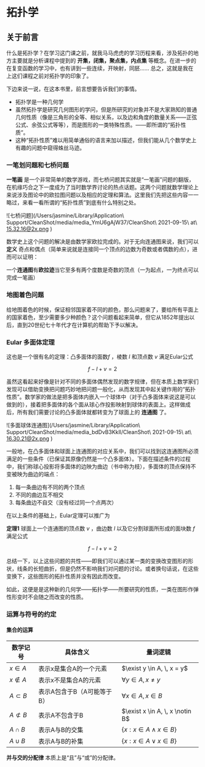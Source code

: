 # 拓扑学

## 关于前言

什么是拓扑学？在学习这门课之前，就我马马虎虎的学习历程来看，涉及拓扑的地方主要就是分析课程中提到的 **开集，闭集，聚点集，内点集** 等概念。在进一步的在复变函数的学习中，也有讲到一些连续，开映射，同胚...... 总之，这就是我在上这们课程之前对拓扑学的印象了。

下边来说一说，在这本书里，前言想要告诉我们的事情。

- 拓扑学是一种几何学
- 虽然拓扑学是研究几何图形的学问，但是所研究的对象并不是大家熟知的普通几何性质（像是三角形的全等、相似关系，以及边和角度的数量关系——正弦公式、余弦公式等等），而是图形的一类特殊性质。——即所谓的“拓扑性质”。
- 这种“拓扑性质”难以用简单通俗的语言来加以描述，但我们能从几个数学史上有趣的问题中窥得蛛丝马迹。

### 一笔划问题和七桥问题

**一笔画** 是一个非常简单的数学游戏，而七桥问题其实就是“一笔画”问题的翻版，在机缘巧合之下一度成为了当时数学界讨论的热点话题。这两个问题就数学理论上来说涉及图论中的欧拉图问题以及相应的定理和算法。这里我们先把这些内容一一略过，来看一看所谓的“拓扑性质”到底有什么特别之处。

![七桥问题](/Users/jasmine/Library/Application\ Support/CleanShot/media/media_YmU6gAjW37/CleanShot\ 2021-09-15\ at\ 15.32.16@2x.png ) 

数学史上这个问题的解决是由数学家欧拉完成的。对于无向连通图来说，我们可以 **定义** 奇点和偶点（简单来说就是连接同一个顶点的边数为奇数或者偶数的点），进而可以证明：

一个**连通图**有**欧拉迹**当它至多有两个度数是奇数的顶点（一为起点，一为终点可以完成一笔画）

### 地图着色问题

给地图着色的时候，保证相邻国家着不同的颜色，那么问题来了，要给所有平面上的国家着色，至少需要多少种颜色？这个问题看起来简单，但它从1852年提出以后，直到20世纪七十年代才在计算机的帮助下予以解决。

### Eular 多面体定理

这也是一个很有名的定理：凸多面体的面数$f$ ，棱数 $l$ 和顶点数 $v$ 满足Eular公式

$$
f - l + v = 2
$$

虽然这看起来好像是针对不同的多面体偶然发现的数字规律，但在本质上数学家们发现可以借助变换把问题巧妙地把问题一般化，从而发现其中起关键作用的“拓扑性质”。数学家的做法是把多面体内嵌入一个球体中（对于凸多面体来说这是可以做到的），接着把多面体的各个面从球心作投影映射到球体的表面上。这样做成后，所有我们需要讨论的凸多面体就都转变为了球面上的 **连通图** 了。

![多面球体连通图](/Users/jasmine/Library/Application\ Support/CleanShot/media/media_bdDvB3KkIl/CleanShot\ 2021-09-15\ at\ 16.30.21@2x.png ) 

一般地，在凸多面体和球面上连通图的对应关系中，我们可以找到这连通图所必须满足的一些条件（已保证其原像仍然是一个凸多面体）。下面在描述条件的过程中，我们称球心投影将多面体的边映为曲边（书中称为枝），多面体的顶点保持不变被映为曲边的端点：
1. 每一条曲边有不同的两个顶点
2. 不同的曲边互不相交
3. 每条曲边不自交（没有经过同一个点两次）

在以上条件的基础上，Eular定理可以推广为

**定理1** 球面上一个连通图的顶点数 $v$ ，曲边数 $l$ 以及它分割球面所形成的面块数 $f$ 满足公式

$$
f - l + v = 2
$$

总结一下，以上这些问题的共性——即我们可以通过某一类的变换改变图形的形状，线条的长短曲折，但是仍然不影响我们对问题的讨论。或者换句话说，在这些变换下，这些图形的拓扑性质并没有因此而改变。

如此，这便是是这种新的几何学——拓扑学——所要研究的性质，一类在图形作弹性形变时不会随之而改变的性质。

### 运算与符号的约定

#### 集合的运算

| 数学记号          | 具体含义                   | 量词逻辑                          |
|-------------------|----------------------------|-----------------------------------|
| $x\in A$          | 表示x是集合A的一个元素     | $\exist y \in A, \, x = y$        |
| $x\notin A$       | 表示x不是集合A的元素       | $\forall y \in A, \, x \neq y$    |
| $A \subset B$     | 表示A包含于B（A可能等于B） | $\forall x \in A, \, x \in B$     |
| $A \not\subset B$ | 表示A不包含于B             | $\exist x \in A, \, x \notin B$   |
| $A \cap B$        | 表示A与B的交集             | $\{ x : x \in A \wedge x \in B\}$ |
| $A \cup B$        | 表示A与B的补集             | $\{ x : x \in A \vee x \in B\}$   |

**并与交的分配律** 本质上是“且”与“或”的分配律。


